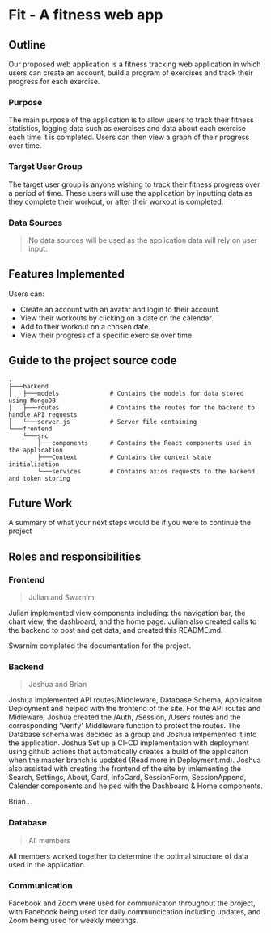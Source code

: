 # Fit - A fitness web app

## Outline
Our proposed web application is a fitness tracking web application in which users
can create an account, build a program of exercises and track their progress for each
exercise.
### Purpose
The main purpose of the application is to allow users to track their fitness statistics,
logging data such as exercises and data about each exercise each time it is
completed. Users can then view a graph of their progress over time.
### Target User Group
The target user group is anyone wishing to track their fitness progress over a period
of time. These users will use the application by inputting data as they complete their
workout, or after their workout is completed.
### Data Sources
> No data sources will be used as the application data will rely on user input.

## Features Implemented
Users can:
* Create an account with an avatar and login to their account.
* View their workouts by clicking on a date on the calendar.
* Add to their workout on a chosen date.
* View their progress of a specific exercise over time.

## Guide to the project source code
    .
    ├───backend
    │   ├───models              # Contains the models for data stored using MongoDB
    │   ├───routes              # Contains the routes for the backend to handle API requests
    │   └───server.js           # Server file containing 
    └───frontend
        └───src
            ├───components      # Contains the React components used in the application
            ├───Context         # Contains the context state initialisation
            └───services        # Contains axios requests to the backend and token storing
            
## Future Work
A summary of what your next steps would be if you were to continue the project

## Roles and responsibilities
### Frontend
> Julian and Swarnim

Julian implemented view components including: the navigation bar, the chart view, the dashboard, and the home page. 
Julian also created calls to the backend to post and get data, and created this README.md.

Swarnim completed the documentation for the project.

### Backend
> Joshua and Brian

Joshua implemented API routes/Middleware, Database Schema, Applicaiton Deployment and helped with the frontend of the site. For the API routes and Midleware, Joshua created the /Auth, /Session, /Users routes and the corresponding 'Verify' Middleware function to protect the routes. The Database schema was decided as a group and Joshua imlpemented it into the application. Joshua Set up a CI-CD implementation with deployment using github actions that automatically creates a build of the applicaiton when the master branch is updated (Read more in Deployment.md). Joshua also assisted with creating the frontend of the site by imlementing the Search, Settings, About, Card, InfoCard, SessionForm, SessionAppend, Calender components and helped with the Dashboard & Home components.   

Brian...
### Database
> All members

All members worked together to determine the optimal structure of data used in the application.
### Communication
Facebook and Zoom were used for communicaton throughout the project, with Facebook being
used for daily communcication including updates, and Zoom being used for weekly meetings.
